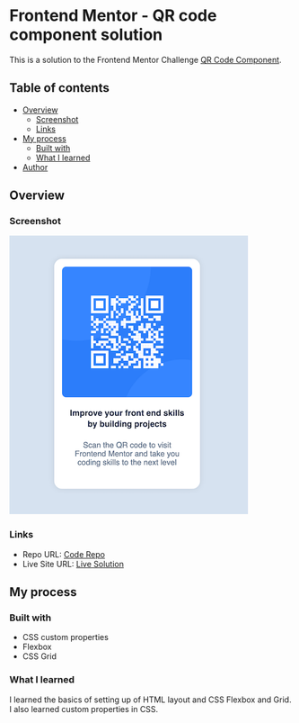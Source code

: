 # Frontend Mentor - QR code component solution

This is a solution to the Frontend Mentor Challenge [QR Code Component](https://www.frontendmentor.io/challenges/qr-code-component-iux_sIO_H).

## Table of contents

- [Overview](#overview)
  - [Screenshot](#screenshot)
  - [Links](#links)
- [My process](#my-process)
  - [Built with](#built-with)
  - [What I learned](#what-i-learned)
- [Author](#author)


## Overview

### Screenshot

![Screenshot](./screenshot.png)

### Links

- Repo URL: [Code Repo](https://github.com/nishantm96/nishantm96.github.io/tree/main/qr-code-component)
- Live Site URL: [Live Solution](https://nishantm96.github.io/qr-code-component)

## My process

### Built with

- CSS custom properties
- Flexbox
- CSS Grid

### What I learned

I learned the basics of setting up of HTML layout and CSS Flexbox and Grid. 
I also learned custom properties in CSS.
